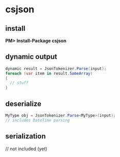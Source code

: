 # csjson

## install
**PM> Install-Package csjson**

## dynamic output
```csharp
dynamic result = JsonTokenizer.Parse(input);
foreach (var item in result.SomeArray)
{
  // stuff
}
```

## deserialize
```csharp
MyType obj = JsonTokenizer.Parse<MyType>(input);
// includes DateTime parsing
```

## serialization
// not included (yet)